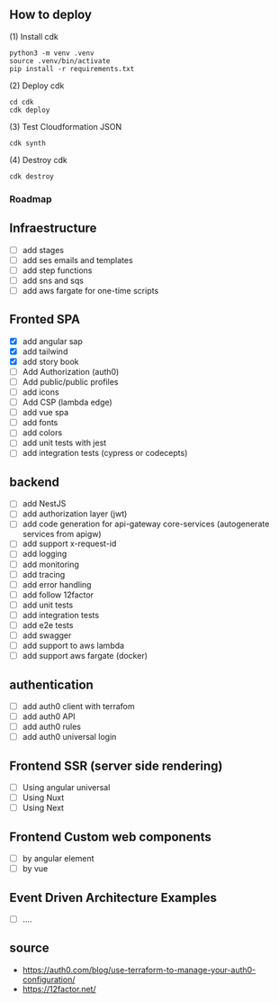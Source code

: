## How to deploy

(1) Install cdk
```
python3 -m venv .venv
source .venv/bin/activate
pip install -r requirements.txt
```

(2) Deploy cdk

```
cd cdk
cdk deploy
```

(3) Test Cloudformation JSON
```
cdk synth
```

(4) Destroy cdk
```
cdk destroy
```

### Roadmap

## Infraestructure
- [ ] add stages
- [ ] add ses emails and templates
- [ ] add step functions
- [ ] add sns and sqs
- [ ] add aws fargate for one-time scripts

## Fronted SPA
- [x] add angular sap
- [x] add tailwind
- [x] add story book
- [ ] Add Authorization (auth0)
- [ ] Add public/public profiles
- [ ] add icons
- [ ] Add CSP (lambda edge)
- [ ] add vue spa
- [ ] add fonts
- [ ] add colors
- [ ] add unit tests with jest
- [ ] add integration tests (cypress or codecepts)

## backend
- [ ] add NestJS
- [ ] add authorization layer (jwt)
- [ ] add code generation for api-gateway core-services (autogenerate services from apigw)
- [ ] add support x-request-id
- [ ] add logging
- [ ] add monitoring
- [ ] add tracing
- [ ] add error handling
- [ ] add follow 12factor
- [ ] add unit tests
- [ ] add integration tests
- [ ] add e2e tests
- [ ] add swagger
- [ ] add support to aws lambda
- [ ] add support aws fargate (docker)

## authentication
- [ ] add auth0 client with terrafom
- [ ] add auth0 API 
- [ ] add auth0 rules
- [ ] add auth0 universal login

## Frontend SSR (server side rendering)
- [ ] Using angular universal
- [ ] Using Nuxt
- [ ] Using Next

## Frontend Custom web components
- [ ] by angular element
- [ ] by vue

## Event Driven Architecture Examples
- [ ]  ....

## source
- https://auth0.com/blog/use-terraform-to-manage-your-auth0-configuration/
- https://12factor.net/

